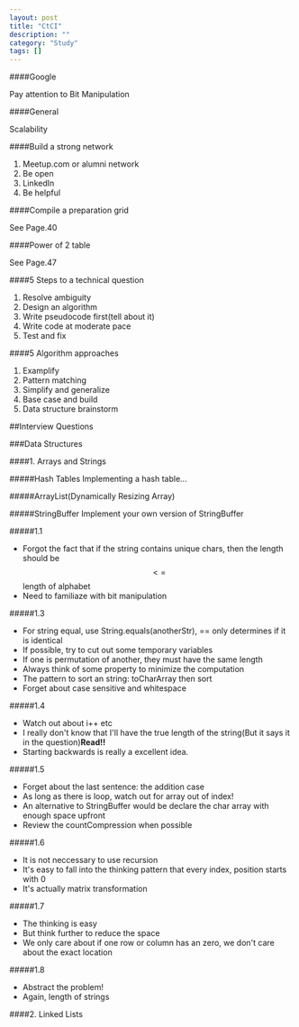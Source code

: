 ```yaml
---
layout: post
title: "CtCI"
description: ""
category: "Study"
tags: []
---
```


####Google

Pay attention to Bit Manipulation

####General

Scalability

####Build a strong network

1. Meetup.com or alumni network
2. Be open
3. LinkedIn
4. Be helpful

####Compile a preparation grid

See Page.40

####Power of 2 table

See Page.47

####5 Steps to a technical question

1. Resolve ambiguity
2. Design an algorithm
3. Write pseudocode first(tell about it)
4. Write code at moderate pace
5. Test and fix

####5 Algorithm approaches

1. Examplify
2. Pattern matching
3. Simplify and generalize
4. Base case and build
5. Data structure brainstorm

##Interview Questions

###Data Structures

####1. Arrays and Strings

#####Hash Tables
Implementing a hash table...

#####ArrayList(Dynamically Resizing Array)

#####StringBuffer
Implement your own version of StringBuffer

#####1.1

- Forgot the fact that if the string contains unique chars, then the length should be $$<=$$ length of alphabet
- Need to familiaze with bit manipulation

#####1.3

- For string equal, use String.equals(anotherStr), == only determines if it is identical
- If possible, try to cut out some temporary variables
- If one is permutation of another, they must have the same length
- Always think of some property to minimize the computation
- The pattern to sort an string: toCharArray then sort
- Forget about case sensitive and whitespace

#####1.4

- Watch out about i++ etc
- I really don't know that I'll have the true length of the string(But it says it in the question)**Read!!**
- Starting backwards is really a excellent idea.

#####1.5

- Forget about the last sentence: the addition case
- As long as there is loop, watch out for array out of index!
- An alternative to StringBuffer would be declare the char array with enough space upfront
- Review the countCompression when possible

#####1.6

- It is not neccessary to use recursion
- It's easy to fall into the thinking pattern that every index, position starts with 0
- It's actually matrix transformation

#####1.7

- The thinking is easy
- But think further to reduce the space
- We only care about if one row or column has an zero, we don't care about the exact location

#####1.8

- Abstract the problem!
- Again, length of strings

####2. Linked Lists
